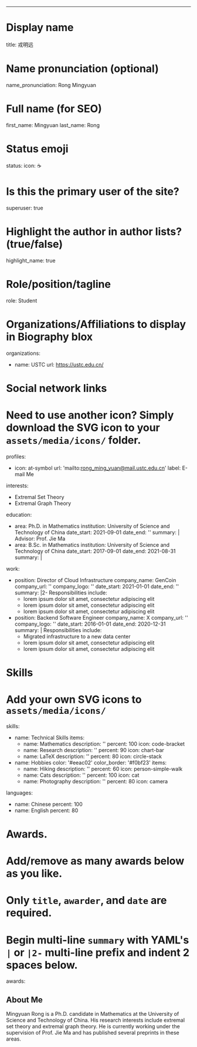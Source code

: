 ---
# Display name
title: 戎明远

# Name pronunciation (optional)
name_pronunciation: Rong Mingyuan

# Full name (for SEO)
first_name: Mingyuan
last_name: Rong

# Status emoji
status:
  icon: ☕️

# Is this the primary user of the site?
superuser: true

# Highlight the author in author lists? (true/false)
highlight_name: true

# Role/position/tagline
role: Student

# Organizations/Affiliations to display in Biography blox
organizations:
  - name: USTC
    url: https://ustc.edu.cn/

# Social network links
# Need to use another icon? Simply download the SVG icon to your `assets/media/icons/` folder.
profiles:
  - icon: at-symbol
    url: 'mailto:rong_ming_yuan@mail.ustc.edu.cn'
    label: E-mail Me

interests:
  - Extremal Set Theory
  - Extremal Graph Theory

education:
  - area: Ph.D. in Mathematics
    institution: University of Science and Technology of China
    date_start: 2021-09-01
    date_end: ''
    summary: |
      Advisor: Prof. Jie Ma
  - area: B.Sc. in Mathematics
    institution: University of Science and Technology of China
    date_start: 2017-09-01
    date_end: 2021-08-31
    summary: |
      
work:
  - position: Director of Cloud Infrastructure
    company_name: GenCoin
    company_url: ''
    company_logo: ''
    date_start: 2021-01-01
    date_end: ''
    summary: |2-
      Responsibilities include:
      - lorem ipsum dolor sit amet, consectetur adipiscing elit
      - lorem ipsum dolor sit amet, consectetur adipiscing elit
      - lorem ipsum dolor sit amet, consectetur adipiscing elit
  - position: Backend Software Engineer
    company_name: X
    company_url: ''
    company_logo: ''
    date_start: 2016-01-01
    date_end: 2020-12-31
    summary: |
      Responsibilities include:
      - Migrated infrastructure to a new data center
      - lorem ipsum dolor sit amet, consectetur adipiscing elit
      - lorem ipsum dolor sit amet, consectetur adipiscing elit

# Skills
# Add your own SVG icons to `assets/media/icons/`
skills:
  - name: Technical Skills
    items:
      - name: Mathematics
        description: ''
        percent: 100
        icon: code-bracket
      - name: Research
        description: ''
        percent: 90
        icon: chart-bar
      - name: LaTeX
        description: ''
        percent: 80
        icon: circle-stack
  - name: Hobbies
    color: '#eeac02'
    color_border: '#f0bf23'
    items:
      - name: Hiking
        description: ''
        percent: 60
        icon: person-simple-walk
      - name: Cats
        description: ''
        percent: 100
        icon: cat
      - name: Photography
        description: ''
        percent: 80
        icon: camera

languages:
  - name: Chinese
    percent: 100
  - name: English
    percent: 80

# Awards.
#   Add/remove as many awards below as you like.
#   Only `title`, `awarder`, and `date` are required.
#   Begin multi-line `summary` with YAML's `|` or `|2-` multi-line prefix and indent 2 spaces below.
awards:

## About Me

Mingyuan Rong is a Ph.D. candidate in Mathematics at the University of Science and Technology of China. His research interests include extremal set theory and extremal graph theory. He is currently working under the supervision of Prof. Jie Ma and has published several preprints in these areas.

